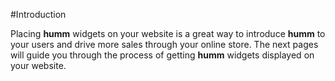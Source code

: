 #Introduction

Placing **humm** widgets on your website is a great way to introduce **humm** to your users and drive more sales through your online store. The next pages will guide you through the process of getting **humm** widgets displayed on your website.

